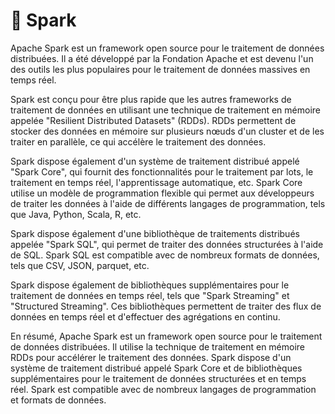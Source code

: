 # 📑 Spark

Apache Spark est un framework open source pour le traitement de données distribuées. Il a été développé par la Fondation Apache et est devenu l'un des outils les plus populaires pour le traitement de données massives en temps réel.

Spark est conçu pour être plus rapide que les autres frameworks de traitement de données en utilisant une technique de traitement en mémoire appelée "Resilient Distributed Datasets" (RDDs). RDDs permettent de stocker des données en mémoire sur plusieurs nœuds d'un cluster et de les traiter en parallèle, ce qui accélère le traitement des données.

Spark dispose également d'un système de traitement distribué appelé "Spark Core", qui fournit des fonctionnalités pour le traitement par lots, le traitement en temps réel, l'apprentissage automatique, etc. Spark Core utilise un modèle de programmation flexible qui permet aux développeurs de traiter les données à l'aide de différents langages de programmation, tels que Java, Python, Scala, R, etc.

Spark dispose également d'une bibliothèque de traitements distribués appelée "Spark SQL", qui permet de traiter des données structurées à l'aide de SQL. Spark SQL est compatible avec de nombreux formats de données, tels que CSV, JSON, parquet, etc.

Spark dispose également de bibliothèques supplémentaires pour le traitement de données en temps réel, tels que "Spark Streaming" et "Structured Streaming". Ces bibliothèques permettent de traiter des flux de données en temps réel et d'effectuer des agrégations en continu.

En résumé, Apache Spark est un framework open source pour le traitement de données distribuées. Il utilise la technique de traitement en mémoire RDDs pour accélérer le traitement des données. Spark dispose d'un système de traitement distribué appelé Spark Core et de bibliothèques supplémentaires pour le traitement de données structurées et en temps réel. Spark est compatible avec de nombreux langages de programmation et formats de données.

